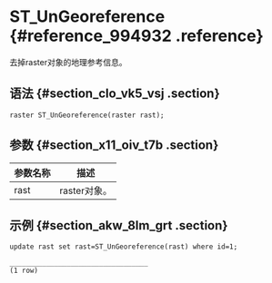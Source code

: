 # ST\_UnGeoreference {#reference_994932 .reference}

去掉raster对象的地理参考信息。

## 语法 {#section_clo_vk5_vsj .section}

``` {#codeblock_b83_fgi_umq}
raster ST_UnGeoreference(raster rast);
```

## 参数 {#section_x11_oiv_t7b .section}

|参数名称|描述|
|----|--|
|rast|raster对象。|

## 示例 {#section_akw_8lm_grt .section}

``` {#codeblock_h4a_qp4_ffb}
update rast set rast=ST_UnGeoreference(rast) where id=1;

__________________________________
(1 row)
```


